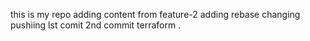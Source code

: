 this is my repo
adding content from feature-2
adding rebase
changing
pushiing
lst comit
2nd commit
terraform 
.
